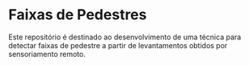 # Faixas de Pedestres

Este repositório é destinado ao desenvolvimento de uma técnica para detectar faixas de pedestre a partir de levantamentos obtidos por sensoriamento remoto.
